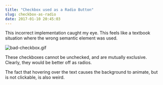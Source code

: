 ```yaml
---
title: "Checkbox used as a Radio Button"
slug: checkbox-as-radio
date: 2017-01-10 20:45:03
---
```


This incorrect implementation caught my eye. This feels like a textbook situation where the wrong semantic element was used.

![bad-checkbox.gif](/assets/checkbox-as-radio/bad-checkbox.gif)

These checkboxes cannot be unchecked, and are mutually exclusive. Clearly, they would be better off as radios.

The fact that hovering over the text causes the background to animate, but is not clickable, is also weird.

